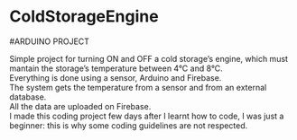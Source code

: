 # ColdStorageEngine

  
 #ARDUINO PROJECT
   
Simple project for turning ON and OFF a cold storage’s engine,
which must mantain the storage’s temperature between 4°C and 8°C.  
Everything is done using a sensor, Arduino and Firebase.  
The system gets the temperature from a sensor and from an external database.  
All the data are uploaded on Firebase.  
I made this coding project few days after I learnt how to code,
I was just a beginner: 
this is why some coding guidelines are not respected.
